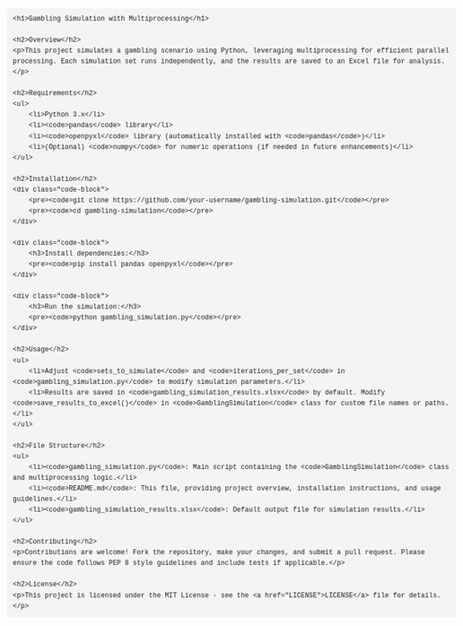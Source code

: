 <!DOCTYPE html>
<html lang="en">
<head>
    <meta charset="UTF-8">
    <meta name="viewport" content="width=device-width, initial-scale=1.0">
    <title>Gambling Simulation with Multiprocessing</title>
    <style>
        body {
            font-family: Arial, sans-serif;
            line-height: 1.6;
            max-width: 800px;
            margin: 0 auto;
            padding: 20px;
        }
        h1, h2, h3 {
            color: #333;
        }
        code {
            background-color: #f4f4f4;
            padding: 5px;
            border-radius: 4px;
            font-family: "Courier New", Courier, monospace;
        }
        pre {
            background-color: #f4f4f4;
            padding: 10px;
            border-radius: 4px;
            white-space: pre-wrap;
        }
        ul {
            padding-left: 20px;
        }
        li {
            margin-bottom: 10px;
        }
        .important {
            color: #c0392b;
            font-weight: bold;
        }
        .note {
            color: #3498db;
        }
        .code-block {
            background-color: #f8f9fa;
            padding: 10px;
            border: 1px solid #ccc;
            border-radius: 4px;
            margin-bottom: 20px;
        }
    </style>
</head>
<body>

    <h1>Gambling Simulation with Multiprocessing</h1>

    <h2>Overview</h2>
    <p>This project simulates a gambling scenario using Python, leveraging multiprocessing for efficient parallel processing. Each simulation set runs independently, and the results are saved to an Excel file for analysis.</p>

    <h2>Requirements</h2>
    <ul>
        <li>Python 3.x</li>
        <li><code>pandas</code> library</li>
        <li><code>openpyxl</code> library (automatically installed with <code>pandas</code>)</li>
        <li>(Optional) <code>numpy</code> for numeric operations (if needed in future enhancements)</li>
    </ul>

    <h2>Installation</h2>
    <div class="code-block">
        <pre><code>git clone https://github.com/your-username/gambling-simulation.git</code></pre>
        <pre><code>cd gambling-simulation</code></pre>
    </div>

    <div class="code-block">
        <h3>Install dependencies:</h3>
        <pre><code>pip install pandas openpyxl</code></pre>
    </div>

    <div class="code-block">
        <h3>Run the simulation:</h3>
        <pre><code>python gambling_simulation.py</code></pre>
    </div>

    <h2>Usage</h2>
    <ul>
        <li>Adjust <code>sets_to_simulate</code> and <code>iterations_per_set</code> in <code>gambling_simulation.py</code> to modify simulation parameters.</li>
        <li>Results are saved in <code>gambling_simulation_results.xlsx</code> by default. Modify <code>save_results_to_excel()</code> in <code>GamblingSimulation</code> class for custom file names or paths.</li>
    </ul>

    <h2>File Structure</h2>
    <ul>
        <li><code>gambling_simulation.py</code>: Main script containing the <code>GamblingSimulation</code> class and multiprocessing logic.</li>
        <li><code>README.md</code>: This file, providing project overview, installation instructions, and usage guidelines.</li>
        <li><code>gambling_simulation_results.xlsx</code>: Default output file for simulation results.</li>
    </ul>

    <h2>Contributing</h2>
    <p>Contributions are welcome! Fork the repository, make your changes, and submit a pull request. Please ensure the code follows PEP 8 style guidelines and include tests if applicable.</p>

    <h2>License</h2>
    <p>This project is licensed under the MIT License - see the <a href="LICENSE">LICENSE</a> file for details.</p>

</body>
</html>
